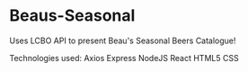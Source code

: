 # Beaus-Seasonal

Uses LCBO API to present Beau's Seasonal Beers Catalogue! 

Technologies used:
Axios
Express
NodeJS
React
HTML5
CSS


